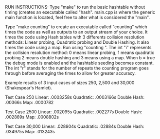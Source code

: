 RUN INSTRUCTIONS:
Type "make" to run the basic hashtable without timing (creates an executable called "hash".
main.cpp is where the generic main function is located, feel free to alter what is considered the "main".

Type "make counting" to create an executable called "counting" which times the code as well as outputs
to an output stream of your choice. It times the code using Hash tables with 3 differents collision 
resolution methods: Linear probing, Quadratic probing and Double Hashing. It also times the code using
a map. Run using "counting <inputfile> <outputfile> <int i> <boolean b>  <int r>".
The int "i" represents the collision resolution method: 0 means linear probing, 1 means quadratic 
probing 2 means double hashing and 3 means using a map. When b = true the debug mode is enabled and the hashtable 
seeding becomes constant. The int "r" stands for the number of repeats the counting program goes through before 
averaging the times to allow for greater accuracy.


Example results of 3 input cases of sizes 250, 2,500 and 30,000 (Shakespear's Hamlet).

Test Case 250
Linear: .0003258s
Quadratic: .0003166s
Double Hash: .00366s
Map: .0000782

Test Case 2500
Linear: .002095s
Quadratic: .002277s
Double Hash: .002869s
Map: .0008802s

Test Case 30,000
Linear: .028904s
Quadratic: .02884s
Double Hash: .034975s
Map: .013243s



